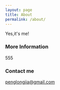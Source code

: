```yaml
---
layout: page
title: About
permalink: /about/
---
```


Yes,it's me!

### More Information

555
### Contact me

[penglongjia@gmail.com](mailto:penglongjia@gmail.com)
